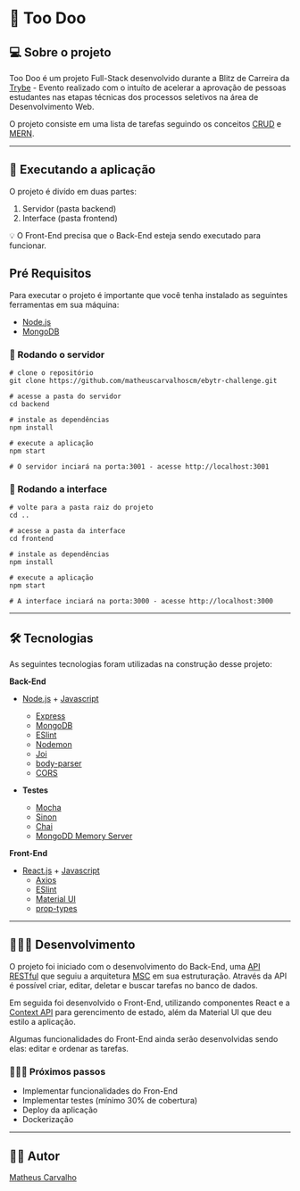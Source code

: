 # 📑️ Too Doo 

## 💻️ Sobre o projeto

Too Doo é um projeto Full-Stack desenvolvido durante a Blitz de Carreira da [Trybe](https://www.betrybe.com/) - Evento realizado com o intuíto de acelerar a aprovação de pessoas estudantes nas etapas técnicas dos processos seletivos na área de Desenvolvimento Web.

O projeto consiste em uma lista de tarefas seguindo os conceitos [CRUD](https://developer.mozilla.org/pt-BR/docs/Glossary/CRUD) e [MERN](https://www.mongodb.com/mern-stack).

---

## 🚀️ Executando a aplicação

O projeto é divído em duas partes:

1. Servidor (pasta backend)
2. Interface (pasta frontend)
   
💡️ O Front-End precisa que o Back-End esteja sendo executado para funcionar.

## **Pré Requisitos**

Para executar o projeto é importante que você tenha instalado as seguintes ferramentas em sua máquina:

* [Node.js](https://nodejs.org/en/)
* [MongoDB](https://www.mongodb.com/pt-br/1)

### **🎲️ Rodando o servidor**

~~~
# clone o repositório
git clone https://github.com/matheuscarvalhoscm/ebytr-challenge.git

# acesse a pasta do servidor
cd backend

# instale as dependências
npm install

# execute a aplicação
npm start

# O servidor inciará na porta:3001 - acesse http://localhost:3001
~~~

### **🎲️ Rodando a interface**
~~~
# volte para a pasta raiz do projeto
cd ..

# acesse a pasta da interface
cd frontend

# instale as dependências
npm install

# execute a aplicação
npm start

# A interface inciará na porta:3000 - acesse http://localhost:3000
~~~
---
## 🛠️ Tecnologias
As seguintes tecnologias foram utilizadas na construção desse projeto:

**Back-End**
* [Node.js](https://nodejs.org/en/) + [Javascript](https://www.javascript.com/)
  * [Express](https://expressjs.com/pt-br/)
  * [MongoDB](https://www.mongodb.com/)
  * [ESlint](https://eslint.org/)
  * [Nodemon](https://nodemon.io/)
  * [Joi](https://joi.dev/)
  * [body-parser](https://www.npmjs.com/package/body-parser)
  * [CORS](https://www.npmjs.com/package/cors)

* **Testes**
  * [Mocha](https://mochajs.org/)
  * [Sinon](https://sinonjs.org/)
  * [Chai](https://www.chaijs.com/)
  * [MongoDD Memory Server](https://www.npmjs.com/package/mongodb-memory-server)

**Front-End**
* [React.js](https://pt-br.reactjs.org/) + [Javascript](https://www.javascript.com/)
  * [Axios](https://axios-http.com/docs/intro)
  * [ESlint](https://eslint.org/)
  * [Material UI](https://mui.com/pt/)
  * [prop-types](https://www.npmjs.com/package/prop-types)

---
## 👨🏾‍💻️ Desenvolvimento

O projeto foi iniciado com o desenvolvimento do Back-End, uma [API RESTful](https://becode.com.br/o-que-e-api-rest-e-restful/) que seguiu a arquitetura [MSC](https://www.devmedia.com.br/arquitetura-de-software-desenvolvimento-orientado-para-arquitetura/8033) em sua estruturação. Através da API é possível criar, editar, deletar e buscar tarefas no banco de dados.

Em seguida foi desenvolvido o Front-End, utilizando componentes React e a [Context API](https://pt-br.reactjs.org/docs/context.html) para gerencimento de estado, além da Material UI que deu estilo a aplicação.

Algumas funcionalidades do Front-End ainda serão desenvolvidas sendo elas: editar e ordenar as tarefas.

### 🚶🏾‍♂️️ Próximos passos

* Implementar funcionalidades do Fron-End
* Implementar testes (mínimo 30% de cobertura)
* Deploy da aplicação
* Dockerização

---

## ✍🏾️ Autor

[Matheus Carvalho](https://www.linkedin.com/in/matheuscarvalhoscm/)
